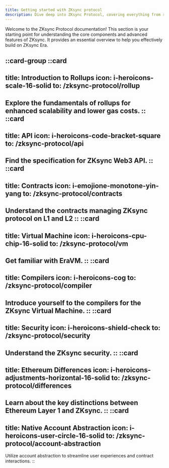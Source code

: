 ```yaml
---
title: Getting started with ZKsync protocol
description: Dive deep into ZKsync Protocol, covering everything from rollups to system contracts and fee structures.
---
```


Welcome to the ZKsync Protocol documentation! This section is your starting point for understanding the core
components and advanced features of ZKsync. It provides an essential overview to help you effectively build
on ZKsync Era.

::card-group
  ::card
  ---
  title: Introduction to Rollups
  icon: i-heroicons-scale-16-solid
  to: /zksync-protocol/rollup
  ---
  Explore the fundamentals of rollups for enhanced scalability and lower gas costs.
  ::
  ::card
  ---
  title: API
  icon: i-heroicons-code-bracket-square
  to: /zksync-protocol/api
  ---
  Find the specification for ZKsync Web3 API.
  ::
  ::card
  ---
  title: Contracts
  icon: i-emojione-monotone-yin-yang
  to: /zksync-protocol/contracts
  ---
  Understand the contracts managing ZKsync protocol on L1 and L2
  ::
  ::card
  ---
  title: Virtual Machine
  icon: i-heroicons-cpu-chip-16-solid
  to: /zksync-protocol/vm
  ---
  Get familiar with EraVM.
  ::
  ::card
  ---
  title: Compilers
  icon: i-heroicons-cog
  to: /zksync-protocol/compiler
  ---
  Introduce yourself to the compilers for the ZKsync Virtual Machine.
  ::
  ::card
  ---
  title: Security
  icon: i-heroicons-shield-check
  to: /zksync-protocol/security
  ---
  Understand the ZKsync security.
  ::
  ::card
  ---
  title: Ethereum Differences
  icon: i-heroicons-adjustments-horizontal-16-solid
  to: /zksync-protocol/differences
  ---
  Learn about the key distinctions between Ethereum Layer 1 and ZKsync.
  ::
  ::card
  ---
  title: Native Account Abstraction
  icon: i-heroicons-user-circle-16-solid
  to: /zksync-protocol/account-abstraction
  ---
  Utilize account abstraction to streamline user experiences and contract interactions.
  ::
